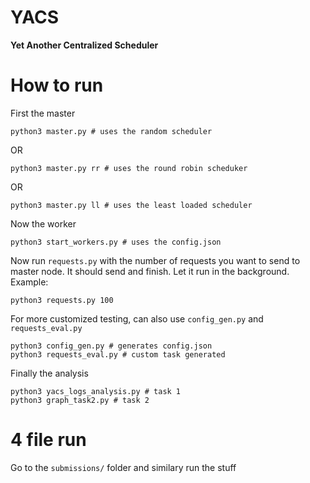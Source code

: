 # YACS

**Yet Another Centralized Scheduler**

# How to run

First the master
```
python3 master.py # uses the random scheduler
```
OR 
```
python3 master.py rr # uses the round robin scheduker
```
OR
```
python3 master.py ll # uses the least loaded scheduler
```
Now the worker
```
python3 start_workers.py # uses the config.json
```

Now run `requests.py` with the number of requests you want to send to master node. It should send and finish. Let it run in the background. Example:
```
python3 requests.py 100
```
For more customized testing, can also use `config_gen.py` and `requests_eval.py`
```
python3 config_gen.py # generates config.json
python3 requests_eval.py # custom task generated
```

Finally the analysis
```
python3 yacs_logs_analysis.py # task 1
python3 graph_task2.py # task 2
```

# 4 file run
Go to the `submissions/` folder and similary run the stuff